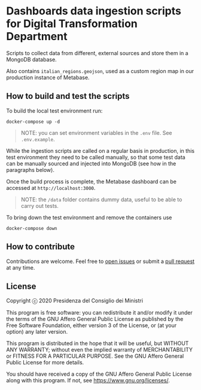 # Dashboards data ingestion scripts for Digital Transformation Department

Scripts to collect data from different, external sources and store them in a
MongoDB database.

Also contains `italian_regions.geojson`, used as a custom region map in our
production instance of Metabase.

## How to build and test the scripts

To build the local test environment run:

```shell
docker-compose up -d
```

> NOTE: you can set environment variables in the `.env` file. See `.env.example`.

While the ingestion scripts are called on a regular basis in production, in this
test environment they need to be called manually, so that some test data can be
manually sourced and injected into MongoDB (see how in the paragraphs below).

Once the build process is complete, the Metabase dashboard can be accessed at `http://localhost:3000`.

>NOTE: the `/data` folder contains dummy data, useful to be able to carry out tests.

To bring down the test environment and remove the containers use

```shell
docker-compose down
```

## How to contribute

Contributions are welcome. Feel free to [open issues](./issues) or submit a
[pull request](./pulls) at any time.

## License

Copyright ⓒ 2020 Presidenza del Consiglio dei Ministri

This program is free software: you can redistribute it and/or modify it under
the terms of the GNU Affero General Public License as published by the Free
Software Foundation, either version 3 of the License, or (at your option)
any later version.

This program is distributed in the hope that it will be useful, but
WITHOUT ANY WARRANTY; without even the implied warranty of MERCHANTABILITY or
FITNESS FOR A PARTICULAR PURPOSE. See the GNU Affero General Public License for
more details.

You should have received a copy of the GNU Affero General Public License along
with this program.  If not, see <https://www.gnu.org/licenses/>.
